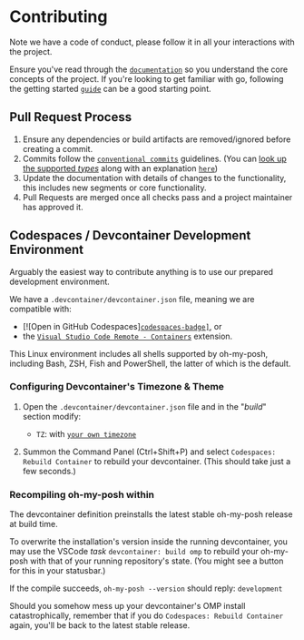 # Contributing

Note we have a code of conduct, please follow it in all your interactions with
the project.

Ensure you've read through the [`documentation`][docs] so you understand the core
concepts of the project. If you're looking to get familiar with go, following
the getting started [`guide`][guide] can be a good starting point.

## Pull Request Process

1. Ensure any dependencies or build artifacts are removed/ignored before
   creating a commit.
2. Commits follow the [`conventional commits`][cc] guidelines. (You can [look up
   the supported _types_][cc-types] along with an explanation [`here`][cc-types])
3. Update the documentation with details of changes to the functionality, this
   includes new segments or core functionality.
4. Pull Requests are merged once all checks pass and a project maintainer has
   approved it.

## Codespaces / Devcontainer Development Environment

Arguably the easiest way to contribute anything is to use our prepared
development environment.

We have a `.devcontainer/devcontainer.json` file, meaning we are compatible
with:

-   [![Open in GitHub Codespaces][`codespaces-badge]`][codespaces-link], or
-   the [`Visual Studio Code Remote - Containers`][devcontainer-ext] extension.

This Linux environment includes all shells supported by oh-my-posh, including
Bash, ZSH, Fish and PowerShell, the latter of which is the default.

### Configuring Devcontainer's Timezone & Theme

1. Open the `.devcontainer/devcontainer.json` file and in the "_build_" section
   modify:

    - `TZ`: with [`your own timezone`][timezones]

2. Summon the Command Panel (Ctrl+Shift+P) and select
   `Codespaces: Rebuild Container` to rebuild your devcontainer. (This should
   take just a few seconds.)

### Recompiling oh-my-posh within

The devcontainer definition preinstalls the latest stable oh-my-posh release at
build time.

To overwrite the installation's version inside the running devcontainer, you may
use the VSCode _task_ `devcontainer: build omp` to rebuild your oh-my-posh with
that of your running repository's state. (You might see a button for this in
your statusbar.)

If the compile succeeds, `oh-my-posh --version` should reply: `development`

Should you somehow mess up your devcontainer's OMP install catastrophically,
remember that if you do `Codespaces: Rebuild Container` again, you'll be back to
the latest stable release.

[docs]: HTTPS://ohmyposh.dev/docs
[guide]: HTTPS://ohmyposh.dev/docs/contributing/started
[cc]: HTTPS://www.conventionalcommits.org/en/v1.0.0/#summary
[cc-types]:
	HTTPS://github.com/JanDeDobbeleer/oh-my-posh/blob/main/.commitlintrc.yml#L23-L33
[codespaces-badge]: HTTPS://github.com/codespaces/badge.svg
[codespaces-link]:
	HTTPS://github.com/codespaces/new?hide_repo_select=true&ref=main&repo=175405157
[devcontainer-ext]:
	HTTPS://marketplace.visualstudio.com/items?itemName=ms-vscode-remote.remote-containers
[timezones]: HTTPS://en.wikipedia.org/wiki/List_of_tz_database_time_zones
